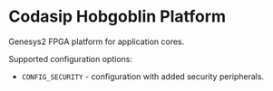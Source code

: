 # Codasip Hobgoblin Platform

Genesys2 FPGA platform for application cores.

Supported configuration options:
- `CONFIG_SECURITY` - configuration with added security peripherals.